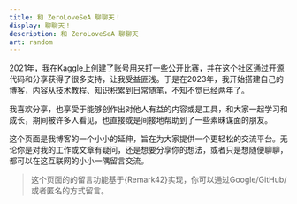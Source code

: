 ```yaml
---
title: 和 ZeroLoveSeA 聊聊天！
display: 聊聊天！
description: 和 ZeroLoveSeA 聊聊天
art: random
---
```


2021年，我在Kaggle上创建了账号用来打一些公开比赛，并在这个社区通过开源代码和分享获得了很多支持，让我受益匪浅。于是在2023年，我开始搭建自己的博客，内容从技术教程、知识积累到日常随笔，不知不觉已经两年了。

我喜欢分享，也享受于能够创作出对他人有益的内容或是工具，和大家一起学习和成长，期间被许多人看见，也直接或是间接地帮助到了一些素昧谋面的朋友。

这个页面是我博客的一个小小的延伸，旨在为大家提供一个更轻松的交流平台。无论你是对我的工作或文章有疑问，还是想要分享你的想法，或者只是想随便聊聊，都可以在这互联网的小小一隅留言交流。

> 这个页面的的留言功能基于{Remark42}实现，你可以通过Google/GitHub/或者匿名的方式留言。